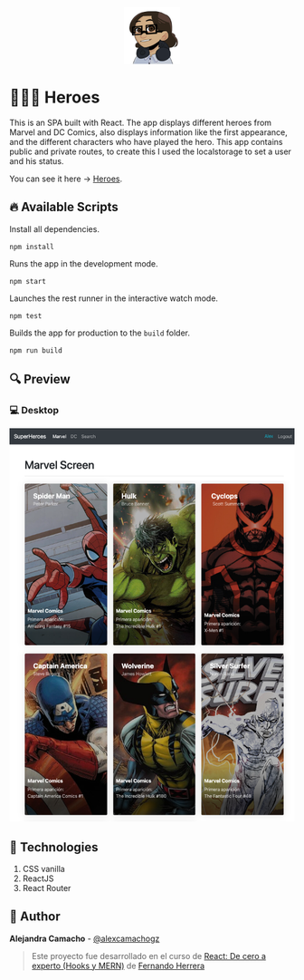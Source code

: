 <p align="center">
    <a href="https://www.twitter.com/alexcamachogz">
        <img src="https://raw.githubusercontent.com/alexcamachogz/spa-react/development/src/assets/alex-icon.png" height="100" alt="Alex Camacho"/>
    </a>
</p>

# 🦸🏻‍♀️ Heroes

This is an SPA built with React. The app displays different heroes from Marvel and DC Comics, also displays information like the first appearance, and the different characters who have played the hero.
This app contains public and private routes, to create this I used the localstorage to set a user and his status.

You can see it here → [Heroes](http://heroes.alexcamachogz.com/).

## 🔥 Available Scripts
Install all dependencies.
```shell
npm install
```
Runs the app in the development mode.
```shell
npm start
```
Launches the rest runner in the interactive watch mode.
```shell
npm test
```
Builds the app for production to the ``build`` folder.
```shell
npm run build
```

## 🔍 Preview

### 💻 Desktop
<img src="https://raw.githubusercontent.com/alexcamachogz/spa-react/development/src/assets/app-preview1.png" alt="Alex Camacho"/>

## 📌 Technologies
1. CSS vanilla
2. ReactJS
3. React Router

## 🌟 Author
**Alejandra Camacho** - [@alexcamachogz](https://github.com/alexcamachogz)

> Este proyecto fue desarrollado en el curso de
> [React: De cero a experto (Hooks y MERN)](https://www.udemy.com/course/react-cero-experto/)
> de [Fernando Herrera](https://fernando-herrera.com/)